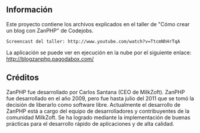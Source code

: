 Información
------------------------
Este proyecto contiene los archivos explicados en el taller de "Cómo crear un blog con ZanPHP" de Codejobs.

    Screencast del taller: http://www.youtube.com/watch?v=TtcmNhHrTqA

La aplicación se puede ver en ejecución en la nube por el siguiente enlace: http://blogzanphp.pagodabox.com/

Créditos
-------------------------
ZanPHP fue desarrollado por Carlos Santana (CEO de MilkZoft). ZanPHP fue desarrollado en el año 2009, pero fue hasta julio del 2011 que se tomó la decisión de liberarlo como software libre.
Actualmente el desarrollo de ZanPHP está a cargo del equipo de desarrolladores y contribuyentes de la comunidad MilkZoft.
Se ha logrado mediante la implementación de buenas prácticas para el desarrollo rápido de aplicaciones y de alta calidad. 